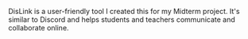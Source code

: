 DisLink is a user-friendly tool I created this for my Midterm project. It's similar to Discord and helps students and teachers communicate and collaborate online.
